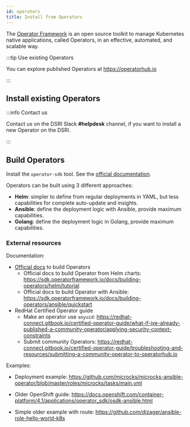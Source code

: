 ```yaml
---
id: operators
title: Install from Operators
---
```


The [Operator Framework](https://operatorframework.io/)  is an open source toolkit to manage Kubernetes native applications, called Operators, in an effective, automated, and scalable way.

:::tip Use existing Operators

You can explore published Operators at https://operatorhub.io

:::

## Install existing Operators

:::info Contact us

Contact us on the DSRI Slack **#helpdesk** channel, if you want to install a new Operator on the DSRI.

:::

## Build Operators

Install the `operator-sdk` tool. See the [official documentation](https://sdk.operatorframework.io/docs/installation/).

Operators can be built using 3 different approaches:

* **Helm**: simpler to define from regular deployments in YAML, but less capabilities for complete auto-update and insights. 
* **Ansible**: define the deployment logic with Ansible, provide maximum capabilities.
* **Golang**: define the deployment logic in Golang, provide maximum capabilities.

### External resources

Documentation:

* [Official docs](https://sdk.operatorframework.io) to build Operators
  * Official docs to build Operator from Helm charts: https://sdk.operatorframework.io/docs/building-operators/helm/tutorial
  * Official docs to build Operator with Ansible: https://sdk.operatorframework.io/docs/building-operators/ansible/quickstart
* RedHat Certified Operator guide
  * Make an operator use `anyuid`: https://redhat-connect.gitbook.io/certified-operator-guide/what-if-ive-already-published-a-community-operator/applying-security-context-constraints
  * Submit community Operators: https://redhat-connect.gitbook.io/certified-operator-guide/troubleshooting-and-resources/submitting-a-community-operator-to-operatorhub.io

Examples:

* Deployment example: https://github.com/microcks/microcks-ansible-operator/blob/master/roles/microcks/tasks/main.yml

* Older OpenShift guide: https://docs.openshift.com/container-platform/4.1/applications/operator_sdk/osdk-ansible.html

* Simple older example with route: https://github.com/djzager/ansible-role-hello-world-k8s